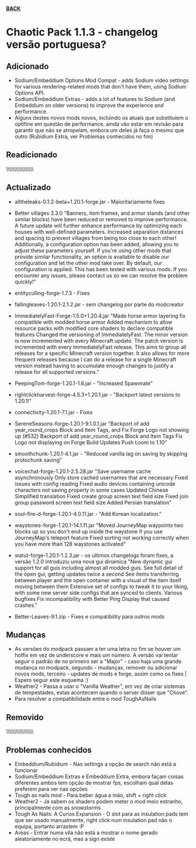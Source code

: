 [**BACK**](https://xemrael.github.io/Chaotic-Pack/Changelogs.html)

# Chaotic Pack 1.1.3 - changelog versão portuguesa?

## Adicionado

- Sodium/Embeddium Options Mod Compat - adds Sodium video settings for various rendering-related mods that don't have them, using Sodium Options API.
- Sodium/Embeddium Extras - adds a lot of features to Sodium (and Embeddium on older versions) to improve the experience and performance.
- Alguns destes novos mods novos, incluindo os atuais que substituiem o optifine em questão de performance, ainda vão estar em revisão para garantir que não se atropelam, embora um deles já faça o mesmo que outro (Rubidium Extra, ver Problemas conhecidos no fim)


## Readicionado
\\\\\\\\\\\\\\\\\\\\\\\\\\\\\\\\\
## Actualizado

- alltheleaks-0.1.2-beta+1.20.1-forge.jar - Maioritariamente fixes
- Better villages 3.3.0
	"Banners, item frames, and armor stands (and other similar blocks) have been reduced or removed to improve performance. A future update will further enhance performance by optimizing each houses with well-defined parameters.
	Increased separation distances and spacing to prevent villages from being too close to each other! Additionally, a configuration option has been added, allowing you to adjust these parameters yourself. If you're using other mods that provide similar functionality, an option is available to disable our configuration and let the other mod take over. By default, our configuration is applied. This has been tested with various mods. If you encounter any issues, please contact us so we can resolve the problem quickly!"
- entityculling-forge-1.7.3 - Fixes
- fallingleaves-1.20.1-2.1.2.jar - sem changelog por parte do modcreator
- ImmediatelyFast-Forge-1.5.0+1.20.4.jar
    "Made horse armor layering fix compatible with modded horse armor
    Added mechanism to allow resource packs with modified core shaders to declare compatible features
    Changed the versioning of ImmediatelyFast. The minor version is now incremented with every Minecraft update. The patch version is incremented with every ImmediatelyFast release. This aims to group all releases for a specific Minecraft version together. It also allows for more frequent releases because I can do a release for a single Minecraft version instead having to accumulate enough changes to justify a release for all supported versions."
- PeepingTom-forge-1.20.1-1.6.jar - "Increased Spawnrate"
- rightclickharvest-forge-4.5.3+1.20.1.jar - "Backport latest versions to 1.20.1!"
- connectivity-1.20.1-7.1.jar - Fixes
- SereneSeasons-forge-1.20.1-9.1.0.1.jar
	"Backport of add year_round_crops Block and Item Tags, and Fix Forge Logo not showing up (#532)
    Backport of add year_round_crops Block and Item Tags
    Fix Logo not displaying on Forge
    Build Updates
    Push Loom to 1.10"
- smoothchunk-1.20.1-4.1.jar - "Reduced vanilla lag on saving by skipping protochunk saving"
- voicechat-forge-1.20.1-2.5.28.jar
    "Save username cache asynchronously
    Only store cached usernames that are necessary
    Fixed issues with config reading
    Fixed audio devices containing unicode characters not saving properly in some cases
    Updated Chinese Simplified translation
    Fixed create group screen text field size
    Fixed join group password screen text field size
    Added Persian translation"
- soul-fire-d-forge-1.20.1-4.0.11.jar - "Add Korean localization."
- waystones-forge-1.20.1-14.1.11.jar
    "Moved JourneyMap waypoints two blocks up so you don't end up inside the waystone if you use JourneyMap's teleport feature
    Fixed sorting not working correctly when you have more than 128 waystones activated"
- watut-forge-1.20.1-1.2.3.jar - os ultimos changelogs foram fixes, a versão 1.2.0 introduziu uma nova gui dinamica
    "New dynamic gui support for all guis including almost all modded guis.
    See full detail of the open gui, getting updates twice a second
    See items transferring between player and the open container with a visual of the item itself moving between them
    Extensive set of configs to tweak it to your liking, with some new server side configs that are synced to clients.
    Various bugfixes
    Fix incompatibility with Better Ping Display that caused crashes."
	
- Better-Leaves-9.1.zip - Fixes e compatibility para outros mods


## Mudanças

- As versões do modpack passam a ter uma letra no fim se houver um hotfix em vez de underscore e mais um número. A versão vai tentar seguir o padrão de no primeiro ser a "Major" - caso haja uma grande mudança no modpack, segundo - mudanças, remover ou adicionar novos mods, terceiro - updates de mods e forge, assim como os fixes | Espero seguir este esquema :)
- Weather2 - Passa a usar o "Vanilla Weather", em vez de criar sistemas de tempestades, estas acontecem quando o server disser que "Chove".
- Para resolver a compatibilidade entre o mod ToughAsNails


## Removido
\\\\\\\\\\\\\\\\\\\\\\\\\\\\\\\\\
## Problemas conhecidos

- Embeddium/Rubidium - Nas settings a opção de search não está a funcionar
- Sodium/Embeddium Extras e Embeddium Extra, embora façam coisas diferentes ambos tem opção de mostrar fps, escolham qual delas preferem para ver nas opções
- Tough as nails mod - Para beber água a mão, shift + right click
- Weather2 - Já sabem os shaders podem meter o mod meio estranho, principalmente com as snowstorms
- Tough As Nails: A Curios Expansion - O slot para as insulation pads tem que ser usado manualmente, right click num insulation pad não o equipa, portanto arrastem :P
- Areas - Entrar numa vila não está a mostrar o nome gerado aleatoriamente no ecrã, mas a sign existe
